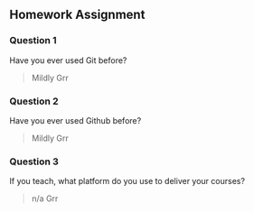 ## Homework Assignment

### Question 1
Have you ever used Git before?

> Mildly Grr


### Question 2
Have you ever used Github before?

> Mildly Grr


### Question 3
If you teach, what platform do you use to deliver your courses?

> n/a  Grr
